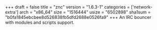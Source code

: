 +++
draft = false
title = "znc"
version = "1.6.3-1"
categories = ['network-extra']
arch = "x86_64"
size = "1516444"
usize = "6502898"
sha1sum = "b0fa1845ebcbee8d526838fb5dfd2688e0526fa9"
+++
An IRC bouncer with modules and scripts support.